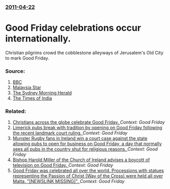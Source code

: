 ### [2011-04-22](/news/2011/04/22/index.md)

# Good Friday celebrations occur internationally. 

Christian pilgrims crowd the cobblestone alleyways of Jerusalem&#039;s Old City to mark Good Friday.


### Source:

1. [BBC](http://www.bbc.co.uk/news/world-13171652)
2. [Malaysia Star](http://thestar.com.my/news/story.asp?file=/2011/4/23/nation/8542518&sec=nation)
3. [The Sydney Morning Herald](http://www.smh.com.au/world/pilgrims-walk-way-of-suffering-20110422-1drda.html)
4. [The Times of India](http://timesofindia.indiatimes.com/city/lucknow/Solemn-prayers-mark-Good-Friday-in-city/articleshow/8061595.cms)

### Related:

1. [Christians across the globe celebrate Good Friday. ](/news/2013/03/29/christians-across-the-globe-celebrate-good-friday.md) _Context: Good Friday_
2. [Limerick pubs break with tradition by opening on Good Friday following the recent landmark court ruling. ](/news/2010/04/2/limerick-pubs-break-with-tradition-by-opening-on-good-friday-following-the-recent-landmark-court-ruling.md) _Context: Good Friday_
3. [Munster Rugby fans in Ireland win a court case against the state allowing pubs to open for business on Good Friday, a day that normally sees all pubs in the country shut for religious reasons. ](/news/2010/03/25/munster-rugby-fans-in-ireland-win-a-court-case-against-the-state-allowing-pubs-to-open-for-business-on-good-friday-a-day-that-normally-sees.md) _Context: Good Friday_
4. [ Bishop Harold Miller of the Church of Ireland advises a boycott of television on Good Friday. ](/news/2009/04/9/bishop-harold-miller-of-the-church-of-ireland-advises-a-boycott-of-television-on-good-friday.md) _Context: Good Friday_
5. [ Good Friday was celebrated all over the world. Processions with statues representing the Passion of Christ (Way of the Cross) were held all over Malta. "[NEWSLINK MISSING]". ](/news/2005/03/25/good-friday-was-celebrated-all-over-the-world-processions-with-statues-representing-the-passion-of-christ-way-of-the-cross-were-held-all.md) _Context: Good Friday_
